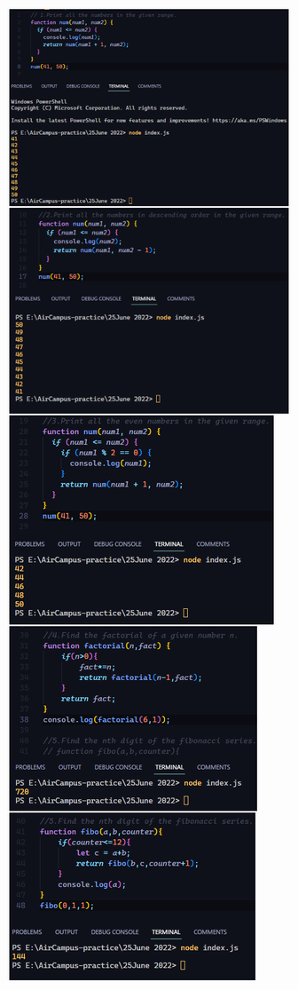 <img src= "ques1.png">
<img src= "ques2.png">
<img src= "ques3.png">
<img src= "ques4.png">
<img src= "ques5.png">